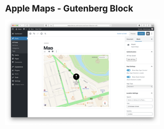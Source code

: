 # Apple Maps - Gutenberg Block

![Apple Maps Gutenberg Block inside the Gutenberg Editor](screenshot.png)

